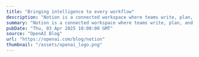 ```yaml
---
title: "Bringing intelligence to every workflow"
description: "Notion is a connected workspace where teams write, plan, and organize everything from meeting notes to product roadmaps. Today, it’s also a deeply AI-powered platform, used by millions to summarize content, generate writing, and ask questions in natural language across their entire workspace."
summary: "Notion is a connected workspace where teams write, plan, and organize everything from meeting notes to product roadmaps. Today, it’s also a deeply AI-powered platform, used by millions to summarize content, generate writing, and ask questions in natural language across their entire workspace."
pubDate: "Thu, 03 Apr 2025 10:00:00 GMT"
source: "OpenAI Blog"
url: "https://openai.com/blog/notion"
thumbnail: "/assets/openai_logo.png"
---
```


